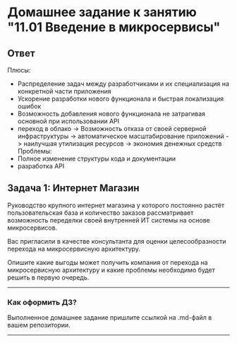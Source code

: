 # Домашнее задание к занятию "11.01 Введение в микросервисы"
## Ответ
Плюсы:
- Распределение задач между разработчиками и их специализация на конкретной части приложения
- Ускорение разработки нового функционала и быстрая локализация ошибок
- Возможность добавления нового функционала не затрагивая основной при использовании API
- переход в облако -> Возможность отказа от своей серверной инфраструктуры ->  автоматическое масштабирование приложений -> наилучшая утилизация ресурсов -> экономия денежных средств
Проблемы:
- Полное изменение структуры кода и документации
- разработка API
     

## Задача 1: Интернет Магазин

Руководство крупного интернет магазина у которого постоянно растёт пользовательская база и количество заказов рассматривает возможность переделки своей внутренней ИТ системы на основе микросервисов. 

Вас пригласили в качестве консультанта для оценки целесообразности перехода на микросервисную архитектуру. 

Опишите какие выгоды может получить компания от перехода на микросервисную архитектуру и какие проблемы необходимо будет решить в первую очередь.

---

### Как оформить ДЗ?

Выполненное домашнее задание пришлите ссылкой на .md-файл в вашем репозитории.

---
